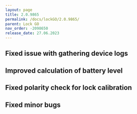 ```yaml
---
layout: page
title: 2.0.9865
permalink: /docs/lockGO/2.0.9865/
parent: Lock GO
nav_order: -2098650
release_date: 27.06.2023
---
```


## Fixed issue with gathering device logs
## Improved calculation of battery level
## Fixed polarity check for lock calibration
## Fixed minor bugs